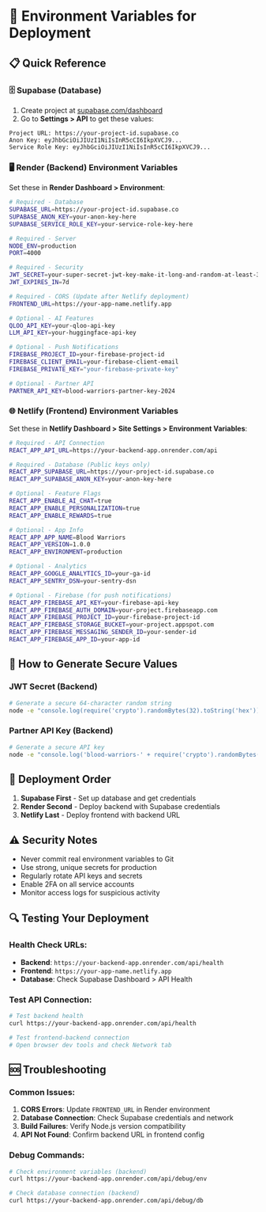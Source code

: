 # 🔐 Environment Variables for Deployment

## 📋 Quick Reference

### 🗄️ **Supabase (Database)**
1. Create project at [supabase.com/dashboard](https://supabase.com/dashboard)
2. Go to **Settings > API** to get these values:

```
Project URL: https://your-project-id.supabase.co
Anon Key: eyJhbGciOiJIUzI1NiIsInR5cCI6IkpXVCJ9...
Service Role Key: eyJhbGciOiJIUzI1NiIsInR5cCI6IkpXVCJ9...
```

### 🖥️ **Render (Backend) Environment Variables**

Set these in **Render Dashboard > Environment**:

```bash
# Required - Database
SUPABASE_URL=https://your-project-id.supabase.co
SUPABASE_ANON_KEY=your-anon-key-here
SUPABASE_SERVICE_ROLE_KEY=your-service-role-key-here

# Required - Server
NODE_ENV=production
PORT=4000

# Required - Security
JWT_SECRET=your-super-secret-jwt-key-make-it-long-and-random-at-least-32-chars
JWT_EXPIRES_IN=7d

# Required - CORS (Update after Netlify deployment)
FRONTEND_URL=https://your-app-name.netlify.app

# Optional - AI Features
QLOO_API_KEY=your-qloo-api-key
LLM_API_KEY=your-huggingface-api-key

# Optional - Push Notifications
FIREBASE_PROJECT_ID=your-firebase-project-id
FIREBASE_CLIENT_EMAIL=your-firebase-client-email
FIREBASE_PRIVATE_KEY="your-firebase-private-key"

# Optional - Partner API
PARTNER_API_KEY=blood-warriors-partner-key-2024
```

### 🌐 **Netlify (Frontend) Environment Variables**

Set these in **Netlify Dashboard > Site Settings > Environment Variables**:

```bash
# Required - API Connection
REACT_APP_API_URL=https://your-backend-app.onrender.com/api

# Required - Database (Public keys only)
REACT_APP_SUPABASE_URL=https://your-project-id.supabase.co
REACT_APP_SUPABASE_ANON_KEY=your-anon-key-here

# Optional - Feature Flags
REACT_APP_ENABLE_AI_CHAT=true
REACT_APP_ENABLE_PERSONALIZATION=true
REACT_APP_ENABLE_REWARDS=true

# Optional - App Info
REACT_APP_APP_NAME=Blood Warriors
REACT_APP_VERSION=1.0.0
REACT_APP_ENVIRONMENT=production

# Optional - Analytics
REACT_APP_GOOGLE_ANALYTICS_ID=your-ga-id
REACT_APP_SENTRY_DSN=your-sentry-dsn

# Optional - Firebase (for push notifications)
REACT_APP_FIREBASE_API_KEY=your-firebase-api-key
REACT_APP_FIREBASE_AUTH_DOMAIN=your-project.firebaseapp.com
REACT_APP_FIREBASE_PROJECT_ID=your-firebase-project-id
REACT_APP_FIREBASE_STORAGE_BUCKET=your-project.appspot.com
REACT_APP_FIREBASE_MESSAGING_SENDER_ID=your-sender-id
REACT_APP_FIREBASE_APP_ID=your-app-id
```

## 🔑 **How to Generate Secure Values**

### JWT Secret (Backend)
```bash
# Generate a secure 64-character random string
node -e "console.log(require('crypto').randomBytes(32).toString('hex'))"
```

### Partner API Key (Backend)
```bash
# Generate a secure API key
node -e "console.log('blood-warriors-' + require('crypto').randomBytes(16).toString('hex'))"
```

## 🚀 **Deployment Order**

1. **Supabase First** - Set up database and get credentials
2. **Render Second** - Deploy backend with Supabase credentials
3. **Netlify Last** - Deploy frontend with backend URL

## ⚠️ **Security Notes**

- Never commit real environment variables to Git
- Use strong, unique secrets for production
- Regularly rotate API keys and secrets
- Enable 2FA on all service accounts
- Monitor access logs for suspicious activity

## 🔍 **Testing Your Deployment**

### Health Check URLs:
- **Backend**: `https://your-backend-app.onrender.com/api/health`
- **Frontend**: `https://your-app-name.netlify.app`
- **Database**: Check Supabase Dashboard > API Health

### Test API Connection:
```bash
# Test backend health
curl https://your-backend-app.onrender.com/api/health

# Test frontend-backend connection
# Open browser dev tools and check Network tab
```

## 🆘 **Troubleshooting**

### Common Issues:

1. **CORS Errors**: Update `FRONTEND_URL` in Render environment
2. **Database Connection**: Check Supabase credentials and network
3. **Build Failures**: Verify Node.js version compatibility
4. **API Not Found**: Confirm backend URL in frontend config

### Debug Commands:
```bash
# Check environment variables (backend)
curl https://your-backend-app.onrender.com/api/debug/env

# Check database connection (backend)
curl https://your-backend-app.onrender.com/api/debug/db
```